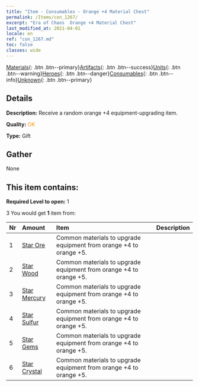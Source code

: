 ```yaml
---
title: "Item - Consumables - Orange +4 Material Chest"
permalink: /Items/con_1267/
excerpt: "Era of Chaos  Orange +4 Material Chest"
last_modified_at: 2021-04-01
locale: en
ref: "con_1267.md"
toc: false
classes: wide
---
```

 [Materials](/Items/){: .btn .btn--primary}[Artifacts](/Items/Artifacts/){: .btn .btn--success}[Units](/Items/Units/){: .btn .btn--warning}[Heroes](/Items/Heroes/){: .btn .btn--danger}[Consumables](/Items/Consumables/){: .btn .btn--info}[Unknown](/Items/Unknown/){: .btn .btn--primary}

## Details
 **Description:** Receive a random orange +4 equipment-upgrading item.

 **Quality:** <span style="color: #FF8C00">OK</span>

 **Type:** Gift

## Gather

  None

## This item contains:

 **Required Level to open:** 1

 3 You would get **1** item  from:

  | Nr | Amount |     Item    | Description |
  |:---|:-------|:------------|:-----------:|
  | 1 | [Star Ore](/Items/mat_89/) | Common materials to upgrade equipment from orange +4 to orange +5. | 
  | 2 | [Star Wood](/Items/mat_90/) | Common materials to upgrade equipment from orange +4 to orange +5. | 
  | 3 | [Star Mercury](/Items/mat_91/) | Common materials to upgrade equipment from orange +4 to orange +5. | 
  | 4 | [Star Sulfur](/Items/mat_92/) | Common materials to upgrade equipment from orange +4 to orange +5. | 
  | 5 | [Star Gems](/Items/mat_93/) | Common materials to upgrade equipment from orange +4 to orange +5. | 
  | 6 | [Star Crystal](/Items/mat_94/) | Common materials to upgrade equipment from orange +4 to orange +5. | 
